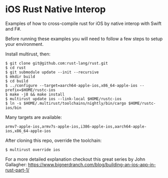# iOS Rust Native Interop
Examples of how to cross-compile rust for iOS by native interop with Swift and F#.

Before running these examples you will need to follow a few steps to setup your environment.

Install multirust, then:

```
$ git clone git@github.com:rust-lang/rust.git
$ cd rust
$ git submodule update --init --recursive
$ mkdir build
$ cd build
$ ../configure --target=aarch64-apple-ios,x86_64-apple-ios --prefix=$HOME/rustc-ios
$ make -j8 && make install
$ multirust update ios --link-local $HOME/rustc-ios
$ ln -s $HOME/.multirust/toolchains/nightly/bin/cargo $HOME/rustc-ios/bin
```

Many targets are available:
```
armv7-apple-ios,armv7s-apple-ios,i386-apple-ios,aarch64-apple-ios,x86_64-apple-ios
```

After cloning this repo, override the toolchain:
```
$ multirust override ios
```

For a more detailed explanation checkout this great series by John Gallagher:
https://www.bignerdranch.com/blog/building-an-ios-app-in-rust-part-1/

